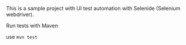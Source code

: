 This is a sample project with UI test automation with Selenide (Selenium webdriver).

Run tests with  Maven

use `mvn test`
